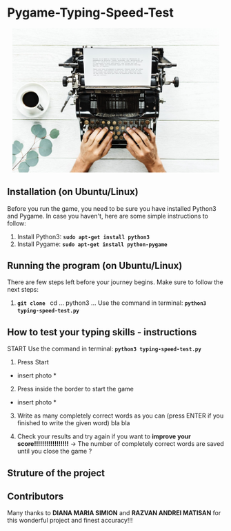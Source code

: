 # Pygame-Typing-Speed-Test
<p align="center">
<img src="background.jpeg" width="480">
</p>

## Installation (on Ubuntu/Linux)

Before you run the game, you need to be sure you have installed Python3 and Pygame. In case you haven't, here are some simple instructions to follow: 

 1. Install Python3:  __`sudo apt-get install python3`__
 2. Install Pygame: __`sudo apt-get install python-pygame`__


## Running the program (on Ubuntu/Linux)

There are few steps left before your journey begins. Make sure to follow the next steps: 

 1. __`git clone `__
cd ...
python3 ...
Use the command in terminal: __`python3 typing-speed-test.py`__


## How to test your typing skills - instructions



START
Use the command in terminal: __`python3 typing-speed-test.py`__
1. Press Start

* insert photo * 


2. Press inside the border to start the game

* insert photo *
3. Write as many completely correct words as you can (press ENTER if you finished to write the given word) bla bla


4. Check your results and try again if you want to __improve your score!!!!!!!!!!!!!!!!!__
-> The number of completely correct words are saved until you close the game ?

## Struture of the project


## Contributors

Many thanks to __DIANA MARIA SIMION__ and __RAZVAN ANDREI MATISAN__ for this wonderful project and finest accuracy!!!




